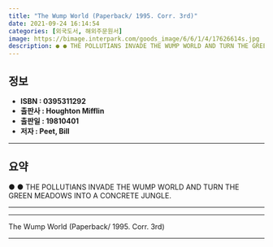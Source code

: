 ```yaml
---
title: "The Wump World (Paperback/ 1995. Corr. 3rd)"
date: 2021-09-24 16:14:54
categories: [외국도서, 해외주문원서]
image: https://bimage.interpark.com/goods_image/6/6/1/4/17626614s.jpg
description: ● ● THE POLLUTIANS INVADE THE WUMP WORLD AND TURN THE GREEN MEADOWS INTO A CONCRETE JUNGLE.
---
```


## **정보**

- **ISBN : 0395311292**
- **출판사 : Houghton Mifflin**
- **출판일 : 19810401**
- **저자 : Peet, Bill**

------



## **요약**

●  ●  THE POLLUTIANS INVADE THE WUMP WORLD AND TURN THE GREEN MEADOWS INTO A CONCRETE JUNGLE.

------



------


The Wump World (Paperback/ 1995. Corr. 3rd) 

------


